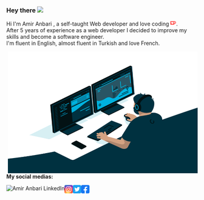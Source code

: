 ### Hey there <img src="https://media.giphy.com/media/hvRJCLFzcasrR4ia7z/giphy.gif" width="25px">

Hi I'm Amir Anbari , a self-taught Web developer and love coding  <img alt="Love coding" width="15px" src="https://raw.githubusercontent.com/amiranbari/amiranbari/main/assets/kofi.svg"/>. 
<br />
After 5 years of experience as a web developer I decided to improve my skills and become a software engineer.
<br />
I'm fluent in English, almost fluent in Turkish and love French.

<img align="right" alt="GIF" src="https://raw.githubusercontent.com/amiranbari/amiranbari/main/assets/code.gif" width="500" height="320" />

**My social medias:**


<a href="https://www.linkedin.com/in/amiranbari">
  <img align="left" alt="Amir Anbari LinkedIn" height="22" src="https://raw.githubusercontent.com/peterthehan/peterthehan/master/assets/linkedin.svg" />
</a>

<a href="https://www.linkedin.com/in/amiranbari">
  <img align="left" alt="Amir Anbari LinkedIn" height="22" src="https://raw.githubusercontent.com/amiranbari/amiranbari/main/assets/instagram.svg" />
</a>

<a href="https://www.linkedin.com/in/amiranbari">
  <img align="left" alt="Amir Anbari LinkedIn" height="22" src="https://raw.githubusercontent.com/amiranbari/amiranbari/main/assets/twitter.svg" />
</a>

<a href="https://www.linkedin.com/in/amiranbari">
  <img align="left" alt="Amir Anbari LinkedIn" height="22" src="https://raw.githubusercontent.com/amiranbari/amiranbari/main/assets/facebook.svg" />
</a>


